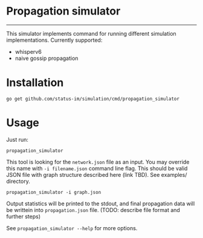 # Propagation simulator
---

This simulator implements command for running different simulation implementations. Currently supported:
 - whisperv6
 - naive gossip propagation

# Installation

```
go get github.com/status-im/simulation/cmd/propagation_simulator
```

# Usage

Just run:
```
propagation_simulator
```

This tool is looking for the `network.json` file as an input. You may override this name with `-i filename.json` command line flag. This should be valid JSON file with graph structure described here (link TBD). See examples/ directory.

```
propagation_simulator -i graph.json
```

Output statistics will be printed to the stdout, and final propagation data will be writtein into `propagation.json` file. (TODO: describe file format and further steps)

See `propagation_simulator --help` for more options.
